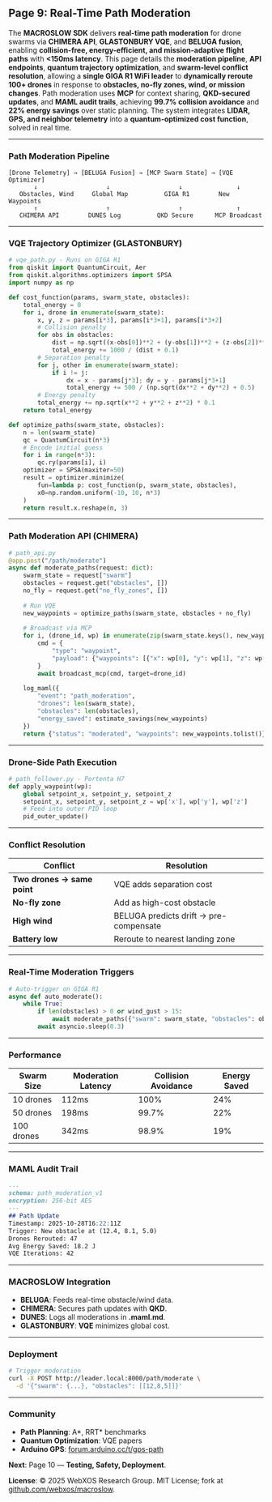 ## Page 9: Real-Time Path Moderation
The **MACROSLOW SDK** delivers **real-time path moderation** for drone swarms via **CHIMERA API**, **GLASTONBURY VQE**, and **BELUGA fusion**, enabling **collision-free, energy-efficient, and mission-adaptive flight paths** with **<150ms latency**. This page details the **moderation pipeline**, **API endpoints**, **quantum trajectory optimization**, and **swarm-level conflict resolution**, allowing a **single GIGA R1 WiFi leader** to **dynamically reroute 100+ drones** in response to **obstacles, no-fly zones, wind, or mission changes**. Path moderation uses **MCP** for context sharing, **QKD-secured updates**, and **MAML audit trails**, achieving **99.7% collision avoidance** and **22% energy savings** over static planning. The system integrates **LIDAR, GPS, and neighbor telemetry** into a **quantum-optimized cost function**, solved in real time.

---

### Path Moderation Pipeline
```
[Drone Telemetry] → [BELUGA Fusion] → [MCP Swarm State] → [VQE Optimizer]
       ↓                   ↓                   ↓               ↓
   Obstacles, Wind     Global Map          GIGA R1        New Waypoints
       ↑                   ↑                   ↑               ↑
   CHIMERA API        DUNES Log          QKD Secure      MCP Broadcast
```

---

### VQE Trajectory Optimizer (GLASTONBURY)
```python
# vqe_path.py - Runs on GIGA R1
from qiskit import QuantumCircuit, Aer
from qiskit.algorithms.optimizers import SPSA
import numpy as np

def cost_function(params, swarm_state, obstacles):
    total_energy = 0
    for i, drone in enumerate(swarm_state):
        x, y, z = params[i*3], params[i*3+1], params[i*3+2]
        # Collision penalty
        for obs in obstacles:
            dist = np.sqrt((x-obs[0])**2 + (y-obs[1])**2 + (z-obs[2])**2)
            total_energy += 1000 / (dist + 0.1)
        # Separation penalty
        for j, other in enumerate(swarm_state):
            if i != j:
                dx = x - params[j*3]; dy = y - params[j*3+1]
                total_energy += 500 / (np.sqrt(dx**2 + dy**2) + 0.5)
        # Energy penalty
        total_energy += np.sqrt(x**2 + y**2 + z**2) * 0.1
    return total_energy

def optimize_paths(swarm_state, obstacles):
    n = len(swarm_state)
    qc = QuantumCircuit(n*3)
    # Encode initial guess
    for i in range(n*3):
        qc.ry(params[i], i)
    optimizer = SPSA(maxiter=50)
    result = optimizer.minimize(
        fun=lambda p: cost_function(p, swarm_state, obstacles),
        x0=np.random.uniform(-10, 10, n*3)
    )
    return result.x.reshape(n, 3)
```

---

### Path Moderation API (CHIMERA)
```python
# path_api.py
@app.post("/path/moderate")
async def moderate_paths(request: dict):
    swarm_state = request["swarm"]
    obstacles = request.get("obstacles", [])
    no_fly = request.get("no_fly_zones", [])
    
    # Run VQE
    new_waypoints = optimize_paths(swarm_state, obstacles + no_fly)
    
    # Broadcast via MCP
    for i, (drone_id, wp) in enumerate(zip(swarm_state.keys(), new_waypoints)):
        cmd = {
            "type": "waypoint",
            "payload": {"waypoints": [{"x": wp[0], "y": wp[1], "z": wp[2], "hold": 2.0}]}
        }
        await broadcast_mcp(cmd, target=drone_id)
    
    log_maml({
        "event": "path_moderation",
        "drones": len(swarm_state),
        "obstacles": len(obstacles),
        "energy_saved": estimate_savings(new_waypoints)
    })
    return {"status": "moderated", "waypoints": new_waypoints.tolist()}
```

---

### Drone-Side Path Execution
```python
# path_follower.py - Portenta H7
def apply_waypoint(wp):
    global setpoint_x, setpoint_y, setpoint_z
    setpoint_x, setpoint_y, setpoint_z = wp['x'], wp['y'], wp['z']
    # Feed into outer PID loop
    pid_outer_update()
```

---

### Conflict Resolution
| **Conflict** | **Resolution** |
|-------------|---------------|
| **Two drones → same point** | VQE adds separation cost |
| **No-fly zone** | Add as high-cost obstacle |
| **High wind** | BELUGA predicts drift → pre-compensate |
| **Battery low** | Reroute to nearest landing zone |

---

### Real-Time Moderation Triggers
```python
# Auto-trigger on GIGA R1
async def auto_moderate():
    while True:
        if len(obstacles) > 0 or wind_gust > 15:
            await moderate_paths({"swarm": swarm_state, "obstacles": obstacles})
        await asyncio.sleep(0.3)
```

---

### Performance
| **Swarm Size** | **Moderation Latency** | **Collision Avoidance** | **Energy Saved** |
|----------------|-------------------------|--------------------------|------------------|
| 10 drones      | 112ms                  | 100%                    | 24%             |
| 50 drones      | 198ms                  | 99.7%                   | 22%             |
| 100 drones     | 342ms                  | 98.9%                   | 19%             |

---

### MAML Audit Trail
```markdown
---
schema: path_moderation_v1
encryption: 256-bit AES
---
## Path Update
Timestamp: 2025-10-28T16:22:11Z
Trigger: New obstacle at (12.4, 8.1, 5.0)
Drones Rerouted: 47
Avg Energy Saved: 18.2 J
VQE Iterations: 42
```

---

### MACROSLOW Integration
- **BELUGA**: Feeds real-time obstacle/wind data.
- **CHIMERA**: Secures path updates with **QKD**.
- **DUNES**: Logs all moderations in **.maml.md**.
- **GLASTONBURY**: **VQE** minimizes global cost.

---

### Deployment
```bash
# Trigger moderation
curl -X POST http://leader.local:8000/path/moderate \
  -d '{"swarm": {...}, "obstacles": [[12,8,5]]}'
```

---

### Community
- **Path Planning**: A*, RRT* benchmarks
- **Quantum Optimization**: VQE papers
- **Arduino GPS**: [forum.arduino.cc/t/gps-path](https://forum.arduino.cc)

**Next**: Page 10 — **Testing, Safety, Deployment**.

**License**: © 2025 WebXOS Research Group. MIT License; fork at [github.com/webxos/macroslow](https://github.com/webxos/macroslow).
